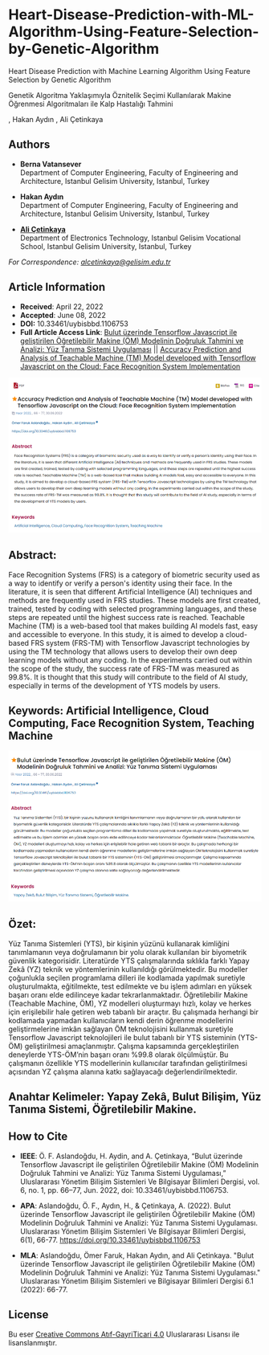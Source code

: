 # Heart-Disease-Prediction-with-ML-Algorithm-Using-Feature-Selection-by-Genetic-Algorithm

Heart Disease Prediction with Machine Learning Algorithm Using Feature Selection by Genetic Algorithm

Genetik Algoritma Yaklaşımıyla Öznitelik Seçimi Kullanılarak Makine Öğrenmesi Algoritmaları ile Kalp Hastalığı Tahmini

 , Hakan Aydın , Ali Çetinkaya 

## Authors

- **Berna Vatansever**  
  Department of Computer Engineering, Faculty of Engineering and Architecture, Istanbul Gelisim University, Istanbul, Turkey

- **Hakan Aydın**  
  Department of Computer Engineering, Faculty of Engineering and Architecture, Istanbul Gelisim University, Istanbul, Turkey

- [**Ali Çetinkaya**](https://scholar.google.com.tr/citations?user=XSEW-NcAAAAJ)  
  Department of Electronics Technology, Istanbul Gelisim Vocational School, Istanbul Gelisim University, Istanbul, Turkey  

*For Correspondence: alcetinkaya@gelisim.edu.tr*

## Article Information
- **Received**: April 22, 2022  
- **Accepted**: June 08, 2022
- **DOI:** 10.33461/uybisbbd.1106753
- **Full Article Access Link**: [Bulut üzerinde Tensorflow Javascript ile geliştirilen Öğretilebilir Makine (ÖM) Modelinin Doğruluk Tahmini ve Analizi: Yüz Tanıma Sistemi Uygulaması](https://dergipark.org.tr/en/pub/uybisbbd/article/1106753) || [Accuracy Prediction and Analysis of Teachable Machine (TM) Model developed with Tensorflow Javascript on the Cloud: Face Recognition System Implementation](https://dergipark.org.tr/en/pub/uybisbbd/article/1106753)

![alternatif metin](https://github.com/acetinkaya/Accuracy-Prediction-and-Analysis-of-Teachable-Machine-Model-with-Tensorflow-Javascript-on-the-Cloud/blob/main/tm3.png)

## Abstract:

Face Recognition Systems (FRS) is a category of biometric security used as a way to identify or verify a person's identity using their face. In the literature, it is seen that different Artificial Intelligence (AI) techniques and methods are frequently used in FRS studies. These models are first created, trained, tested by coding with selected programming languages, and these steps are repeated until the highest success rate is reached. Teachable Machine (TM) is a web-based tool that makes building AI models fast, easy and accessible to everyone. In this study, it is aimed to develop a cloud-based FRS system (FRS-TM) with Tensorflow Javascript technologies by using the TM technology that allows users to develop their own deep learning models without any coding. In the experiments carried out within the scope of the study, the success rate of FRS-TM was measured as 99.8%. It is thought that this study will contribute to the field of AI study, especially in terms of the development of YTS models by users.

## Keywords: Artificial Intelligence, Cloud Computing, Face Recognition System, Teaching Machine


![alternatif metin](https://github.com/acetinkaya/Accuracy-Prediction-and-Analysis-of-Teachable-Machine-Model-with-Tensorflow-Javascript-on-the-Cloud/blob/main/tm2.png)

## Özet: 

Yüz Tanıma Sistemleri (YTS), bir kişinin yüzünü kullanarak kimliğini tanımlamanın veya doğrulamanın bir yolu olarak kullanılan bir biyometrik güvenlik kategorisidir. Literatürde YTS çalışmalarında sıklıkla farklı Yapay Zekâ (YZ) teknik ve yöntemlerinin kullanıldığı görülmektedir. Bu modeller çoğunlukla seçilen programlama dilleri ile kodlamada yapılmak suretiyle oluşturulmakta, eğitilmekte, test edilmekte ve bu işlem adımları en yüksek başarı oranı elde edilinceye kadar tekrarlanmaktadır. Öğretilebilir Makine (Teachable Machine, ÖM), YZ modelleri oluşturmayı hızlı, kolay ve herkes için erişilebilir hale getiren web tabanlı bir araçtır. Bu çalışmada herhangi bir kodlamada yapmadan kullanıcıların kendi derin öğrenme modellerini geliştirmelerine imkân sağlayan ÖM teknolojisini kullanmak suretiyle Tensorflow Javascript teknolojileri ile bulut tabanlı bir YTS sisteminin (YTS-ÖM) geliştirilmesi amaçlanmıştır. Çalışma kapsamında gerçekleştirilen deneylerde YTS-ÖM’nin başarı oranı %99.8 olarak ölçülmüştür. Bu çalışmanın özellikle YTS modellerinin kullanıcılar tarafından geliştirilmesi açısından YZ çalışma alanına katkı sağlayacağı değerlendirilmektedir.

## Anahtar Kelimeler: Yapay Zekâ, Bulut Bilişim, Yüz Tanıma Sistemi, Öğretilebilir Makine.


## How to Cite

- **IEEE**: Ö. F. Aslandoğdu, H. Aydin, and A. Çeti̇nkaya, “Bulut üzerinde Tensorflow Javascript ile geliştirilen Öğretilebilir Makine (ÖM) Modelinin Doğruluk Tahmini ve Analizi: Yüz Tanıma Sistemi Uygulaması,” Uluslararası Yönetim Bilişim Sistemleri Ve Bilgisayar Bilimleri Dergisi, vol. 6, no. 1, pp. 66–77, Jun. 2022, doi: 10.33461/uybisbbd.1106753.

- **APA**: Aslandoğdu, Ö. F., Aydın, H., & Çetinkaya, A. (2022). Bulut üzerinde Tensorflow Javascript ile geliştirilen Öğretilebilir Makine (ÖM) Modelinin Doğruluk Tahmini ve Analizi: Yüz Tanıma Sistemi Uygulaması. Uluslararası Yönetim Bilişim Sistemleri Ve Bilgisayar Bilimleri Dergisi, 6(1), 66-77. https://doi.org/10.33461/uybisbbd.1106753	

- **MLA**: Aslandoğdu, Ömer Faruk, Hakan Aydın, and Ali Çetinkaya. "Bulut üzerinde Tensorflow Javascript ile geliştirilen Öğretilebilir Makine (ÖM) Modelinin Doğruluk Tahmini ve Analizi: Yüz Tanıma Sistemi Uygulaması." Uluslararası Yönetim Bilişim Sistemleri ve Bilgisayar Bilimleri Dergisi 6.1 (2022): 66-77.

## License

Bu eser [Creative Commons Atıf-GayriTicari 4.0](https://creativecommons.org/licenses/by-nc/4.0/) Uluslararası Lisansı ile lisanslanmıştır.
